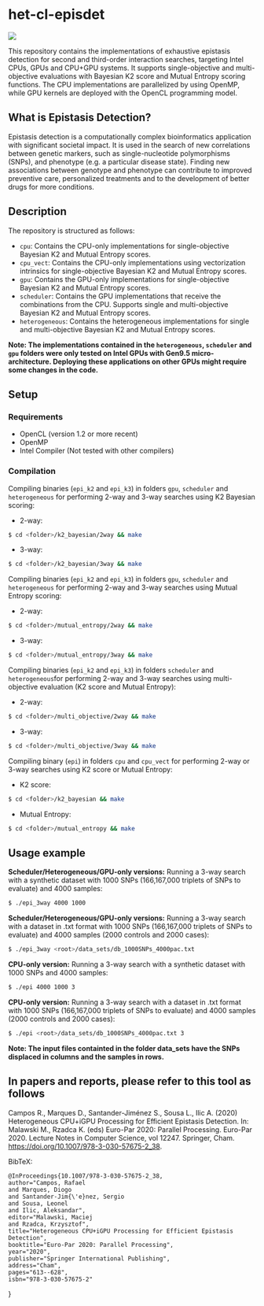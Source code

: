 # het-cl-episdet

<p>
  <a href="https://doi.org/10.1007/978-3-030-57675-2_38" alt="Publication">
    <img src="https://img.shields.io/badge/DOI-10.1007%2F978--3--030--57675--2--38-blue.svg"/></a>
    
</p>

This repository contains the implementations of exhaustive epistasis detection for second and third-order interaction searches, targeting Intel CPUs, GPUs and CPU+GPU systems. It supports single-objective and multi-objective evaluations with Bayesian K2 score and Mutual Entropy scoring functions. The CPU implementations are parallelized by using OpenMP, while GPU kernels are deployed with the OpenCL programming model.

## What is Epistasis Detection?

Epistasis detection is a computationally complex bioinformatics application with significant societal impact. It is used in the search of new correlations between genetic markers, such as single-nucleotide polymorphisms (SNPs), and phenotype (e.g. a particular disease state).
Finding new associations between genotype and phenotype can contribute to improved preventive care, personalized treatments and to the development of better drugs for more conditions.

## Description

The repository is structured as follows:

* `cpu`: Contains the CPU-only implementations for single-objective Bayesian K2 and Mutual Entropy scores.
* `cpu_vect`: Contains the CPU-only implementations using vectorization intrinsics for single-objective Bayesian K2 and Mutual Entropy scores.
* `gpu`: Contains the GPU-only implementations for single-objective Bayesian K2 and Mutual Entropy scores.
* `scheduler`: Contains the GPU implementations that receive the combinations from the CPU. Supports single and multi-objective Bayesian K2 and Mutual Entropy scores.
* `heterogeneous`: Contains the heterogeneous implementations for single and multi-objective Bayesian K2 and Mutual Entropy scores.

**Note: The implementations contained in the `heterogeneous`, `scheduler` and `gpu` folders were only tested on Intel GPUs with Gen9.5 micro-architecture. Deploying these applications on other GPUs might require some changes in the code.**


## Setup

### Requirements

* OpenCL (version 1.2 or more recent)
* OpenMP
* Intel Compiler (Not tested with other compilers)

### Compilation

Compiling binaries (`epi_k2` and `epi_k3`) in folders `gpu`, `scheduler` and `heterogeneous` for performing 2-way and 3-way searches using K2 Bayesian scoring:

* 2-way:
```bash
$ cd <folder>/k2_bayesian/2way && make
```
* 3-way:
```bash
$ cd <folder>/k2_bayesian/3way && make
```

Compiling binaries (`epi_k2` and `epi_k3`) in folders `gpu`, `scheduler` and `heterogeneous` for performing 2-way and 3-way searches using Mutual Entropy scoring:

* 2-way:
```bash
$ cd <folder>/mutual_entropy/2way && make
```
* 3-way:
```bash
$ cd <folder>/mutual_entropy/3way && make
```

Compiling binaries (`epi_k2` and `epi_k3`) in folders `scheduler` and `heterogeneous`for performing 2-way and 3-way searches using multi-objective evaluation (K2 score and Mutual Entropy):

* 2-way:
```bash
$ cd <folder>/multi_objective/2way && make
```
* 3-way:
```bash
$ cd <folder>/multi_objective/3way && make
```

Compiling binary (`epi`) in folders `cpu` and `cpu_vect` for performing 2-way or 3-way searches using K2 score or Mutual Entropy:

* K2 score:
```bash
$ cd <folder>/k2_bayesian && make
```
* Mutual Entropy:
```bash
$ cd <folder>/mutual_entropy && make
```

## Usage example

**Scheduler/Heterogeneous/GPU-only versions:** Running a 3-way search with a synthetic dataset with 1000 SNPs (166,167,000 triplets of SNPs to evaluate) and 4000 samples:

```bash
$ ./epi_3way 4000 1000 
```

**Scheduler/Heterogeneous/GPU-only versions:** Running a 3-way search with a dataset in .txt format with 1000 SNPs (166,167,000 triplets of SNPs to evaluate) and 4000 samples (2000 controls and 2000 cases):

```bash
$ ./epi_3way <root>/data_sets/db_1000SNPs_4000pac.txt
```

**CPU-only version:** Running a 3-way search with a synthetic dataset with 1000 SNPs and 4000 samples:

```bash
$ ./epi 4000 1000 3
```

**CPU-only version:** Running a 3-way search with a dataset in .txt format with 1000 SNPs (166,167,000 triplets of SNPs to evaluate) and 4000 samples (2000 controls and 2000 cases):

```bash
$ ./epi <root>/data_sets/db_1000SNPs_4000pac.txt 3
```
**Note: The input files containted in the folder data_sets have the SNPs displaced in columns and the samples in rows.**

## In papers and reports, please refer to this tool as follows

Campos R., Marques D., Santander-Jiménez S., Sousa L., Ilic A. (2020) Heterogeneous CPU+iGPU Processing for Efficient Epistasis Detection. In: Malawski M., Rzadca K. (eds) Euro-Par 2020: Parallel Processing. Euro-Par 2020. Lecture Notes in Computer Science, vol 12247. Springer, Cham. https://doi.org/10.1007/978-3-030-57675-2_38.

BibTeX:

    @InProceedings{10.1007/978-3-030-57675-2_38,
    author="Campos, Rafael
    and Marques, Diogo
    and Santander-Jim{\'e}nez, Sergio
    and Sousa, Leonel
    and Ilic, Aleksandar",
    editor="Malawski, Maciej
    and Rzadca, Krzysztof",
    title="Heterogeneous CPU+iGPU Processing for Efficient Epistasis Detection",
    booktitle="Euro-Par 2020: Parallel Processing",
    year="2020",
    publisher="Springer International Publishing",
    address="Cham",
    pages="613--628",
    isbn="978-3-030-57675-2"
}

<!--For additional readings in high-throughput epistasis detection, you can take a look at our IPDPS 2020 and JSSPP 2020 papers.-->


